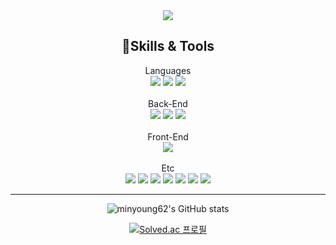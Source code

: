 <div align="center">
<img src="https://capsule-render.vercel.app/api?type=waving&color=auto&customColorList=16&height=250&section=header&text=Minyoung%20Kim&fontColor=ffffff&fontSize=70&fontAlignY=45" />
</div>
<div>

</div>
<h2 align="center">💪Skills & Tools</h2>
<div align="center">
  Languages
  <br>
  <img src="https://img.shields.io/badge/Java-007396?style=for-the-badge&logo=Java&logoColor=orange"/>
  <img src="https://img.shields.io/badge/Python-yellow?style=for-the-badge&logo=Python&logoColor=blue"/> 
  <img src="https://img.shields.io/badge/Dart-blue?style=for-the-badge&logo=MySQL&logoColor=white"/>
</div>
<br>
<div align="center">
  Back-End
  <br>
  <img src="https://img.shields.io/badge/Spring-6DB33F?style=flat-square&logo=spring&logoColor=white"/>
  <img src="https://img.shields.io/badge/Spring Boot-6DB33F?style=flat-square&logo=spring-boot&logoColor=white"/>
  <img src="https://img.shields.io/badge/Spring Data Jpa-6DB33F?style=flat-square&logo=Spring-jpa&logoColor=white"/>
</div>
<br>
<div align="center">
  Front-End
  <br>
  <img src="https://img.shields.io/badge/Flutter-02569B?style=for-the-badge&logo=flutter&logoColor=white"/>
</div>
<br>

<div align="center">
  Etc
  <br>
  <img src="https://img.shields.io/badge/Google Cloud-4285F4?style=for-the-badge&logo=google-cloud&logoColor=white"/>
   <img src="https://img.shields.io/badge/Nginx-009639?style=for-the-badge&logo=nginx&logoColor=white"/>
   <img src="https://img.shields.io/badge/Jenkins-D24939?style=for-the-badge&logo=jenkins&logoColor=white"/>
  <img src="https://img.shields.io/badge/Postman-orange?style=for-the-badge&logo=Postman&logoColor=white"/>
  <img src="https://img.shields.io/badge/IntellJ IDEA IDE-000000?style=for-the-badge&logo=intellj-idea IDE&logoColor=white"/>
  <img src="https://img.shields.io/badge/VScode-white?style=for-the-badge&logo=Visual Studio&logoColor=blue"/>
  <img src="https://img.shields.io/badge/Git-black?style=for-the-badge&logo=Github&logoColor=white"/>
</div>
<hr>

<div align="center">
  
![minyoung62's GitHub stats](https://github-readme-stats.vercel.app/api?username=minyoung62&show_icons=true&theme=radical)
  
[![Solved.ac
프로필](http://mazassumnida.wtf/api/v2/generate_badge?boj=tnd05106)](https://solved.ac/tnd05106)
  
</div>


